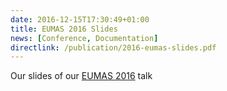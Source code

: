 ```yaml
---
date: 2016-12-15T17:30:49+01:00
title: EUMAS 2016 Slides
news: [Conference, Documentation]
directlink: /publication/2016-eumas-slides.pdf
---
```

Our slides of our [EUMAS 2016](eumas-at2016.webs.upv.es/EUMAS2016.html) talk
